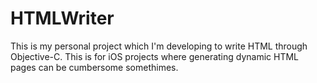 # HTMLWriter

This is my personal project which I'm developing to write HTML through Objective-C. 
This is for iOS projects where generating dynamic HTML pages can be cumbersome somethimes.
